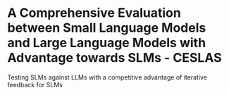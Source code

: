 # A Comprehensive Evaluation between Small Language Models and Large Language Models with Advantage towards SLMs - CESLAS

Testing SLMs against LLMs with a competitive advantage of iterative feedback for SLMs 

